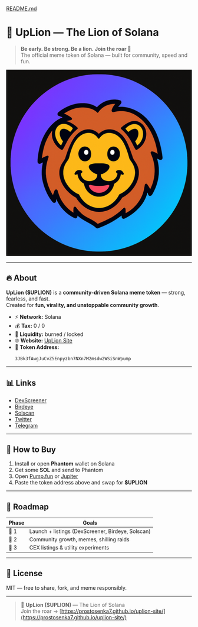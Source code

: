 [README.md](https://github.com/user-attachments/files/23200769/README.md)
# 🦁 UpLion — The Lion of Solana

> **Be early. Be strong. Be a lion. Join the roar 🦁**  
> The official meme token of Solana — built for community, speed and fun.

![UpLion Logo](uplion_meme_square_512.png)

---

## 🔥 About

**UpLion ($UPLION)** is a **community-driven Solana meme token** — strong, fearless, and fast.  
Created for **fun, virality, and unstoppable community growth**.

- ⚡ **Network:** Solana  
- 💰 **Tax:** 0 / 0  
- 🦾 **Liquidity:** burned / locked  
- 🌐 **Website:** [UpLion Site](https://prostosenka7.github.io/uplion-site/)  
- 🧠 **Token Address:**  
  ```
  3JBk3fAwgJuCvZ5Enpyzbn7NXn7M2msdw2WSiSnWpump
  ```

---

## 📊 Links

- [DexScreener](https://dexscreener.com/solana/)
- [Birdeye](https://birdeye.so/)
- [Solscan](https://solscan.io/)
- [Twitter](https://twitter.com/UpLionSOL)
- [Telegram](https://t.me/UpLionz)

---

## 🚀 How to Buy

1. Install or open **Phantom** wallet on Solana  
2. Get some **SOL** and send to Phantom  
3. Open [Pump.fun](https://pump.fun/coin/) or [Jupiter](https://jup.ag/)  
4. Paste the token address above and swap for **$UPLION**

---

## 📜 Roadmap

| Phase | Goals |
|-------|-------|
| 🦁 1 | Launch + listings (DexScreener, Birdeye, Solscan) |
| 💬 2 | Community growth, memes, shilling raids |
| 🚀 3 | CEX listings & utility experiments |

---

## 🧩 License
MIT — free to share, fork, and meme responsibly.

---

> 🦁 **UpLion ($UPLION)** — The Lion of Solana  
> Join the roar → [https://prostosenka7.github.io/uplion-site/](https://prostosenka7.github.io/uplion-site/)
